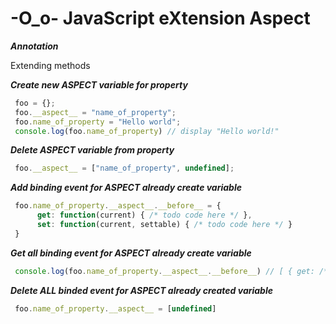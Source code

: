 -O_o- JavaScript eXtension Aspect
===========

***Annotation***

Extending methods

<i><b>Create new ASPECT variable for property</b></i>
```javascript
 foo = {};
 foo.__aspect__ = "name_of_property";
 foo.name_of_property = "Hello world";
 console.log(foo.name_of_property) // display "Hello world!"
```

<i><b>Delete ASPECT variable from property</b></i>
```javascript
 foo.__aspect__ = ["name_of_property", undefined];
```

<i><b>Add binding event for ASPECT already create variable</b></i>
```javascript
 foo.name_of_property.__aspect__.__before__ = { 
      get: function(current) { /* todo code here */ },
      set: function(current, settable) { /* todo code here */ }
 }
```

<i><b>Get all binding event for ASPECT already create variable</b></i>
```javascript
 console.log(foo.name_of_property.__aspect__.__before__) // [ { get: /**/, set: /**/ } ]
```


<i><b>Delete ALL binded event for ASPECT already created variable</b></i>
```javascript
 foo.name_of_property.__aspect__ = [undefined]
```